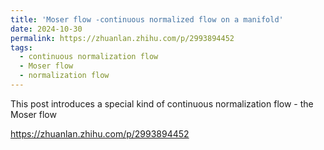 ```yaml
---
title: 'Moser flow -continuous normalized flow on a manifold'
date: 2024-10-30
permalink: https://zhuanlan.zhihu.com/p/2993894452
tags:
  - continuous normalization flow
  - Moser flow
  - normalization flow
---
```


This post introduces a special kind of continuous normalization flow - the Moser flow

https://zhuanlan.zhihu.com/p/2993894452

